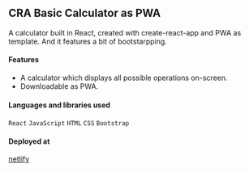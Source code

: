 ## CRA Basic Calculator as PWA
A calculator built in React, created with create-react-app and PWA as template.
And it features a bit of bootstarpping.

#### Features
- A calculator which displays all possible operations on-screen.
- Downloadable as PWA.

#### Languages and libraries used
`React` `JavaScript` `HTML` `CSS` `Bootstrap`

#### Deployed at
[netlify](https://simplereactcalc.netlify.app/)
